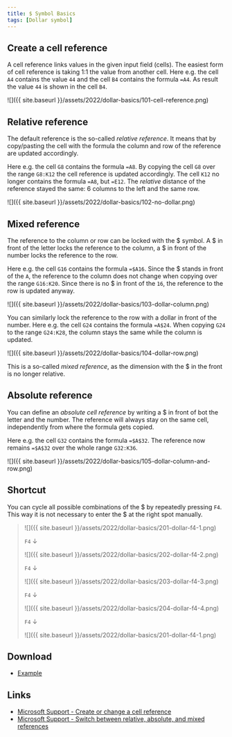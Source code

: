 ```yaml
---
title: $ Symbol Basics
tags: [Dollar symbol]
---
```


## Create a cell reference

A cell reference links values in the given input field (cells).
The easiest form of cell reference is taking 1:1 the value from another cell.
Here e.g. the cell  `A4` contains the value `44` and the cell `B4` contains the formula `=A4`.
As result the value `44` is shown in the cell `B4`. 

![]({{ site.baseurl }}/assets/2022/dollar-basics/101-cell-reference.png)

## Relative reference

The default reference is the so-called *relative reference*.
It means that by copy/pasting the cell with the formula the column and row of the reference are updated accordingly. 

Here e.g. the cell `G8` contains the formula `=A8`.
By copying the cell `G8` over the range `G8:K12` the cell reference is updated accordingly.
The cell `K12` no longer contains the formula `=A8`, but `=E12`.
The *relative* distance of the reference stayed the same: 6 columns to the left and the same row. 

![]({{ site.baseurl }}/assets/2022/dollar-basics/102-no-dollar.png)

## Mixed reference

The reference to the column or row can be locked with the $ symbol.
A $ in front of the letter locks the reference to the column, a $ in front of the number locks the reference to the row.

Here e.g. the cell `G16` contains the formula `=$A16`.
Since the $ stands in front of the `A`, the reference to the column does not change when copying over the range `G16:K20`.
Since there is no $ in front of the `16`, the reference to the row is updated anyway.  

![]({{ site.baseurl }}/assets/2022/dollar-basics/103-dollar-column.png)

You can similarly lock the reference to the row with a dollar in front of the number.
Here e.g. the cell `G24` contains the formula `=A$24`.
When copying `G24` to the range `G24:K28`, the column stays the same while the column is updated.
 
![]({{ site.baseurl }}/assets/2022/dollar-basics/104-dollar-row.png)

This is a so-called *mixed reference*, as the dimension with the $ in the front is no longer relative.

## Absolute reference

You can define an *absolute cell reference* by writing a $ in front of bot the letter and the number.
The reference will always stay on the same cell, independently from where the formula gets copied.

Here e.g. the cell `G32` contains the formula `=$A$32`.
The reference now remains `=$A$32` over the whole range `G32:K36`.

![]({{ site.baseurl }}/assets/2022/dollar-basics/105-dollar-column-and-row.png)

## Shortcut

You can cycle all possible combinations of the $ by repeatedly pressing `F4`.
This way it is not necessary to enter the $ at the right spot manually.

> ![]({{ site.baseurl }}/assets/2022/dollar-basics/201-dollar-f4-1.png)
>
> `F4` ↓
>
> ![]({{ site.baseurl }}/assets/2022/dollar-basics/202-dollar-f4-2.png)
>
> `F4` ↓
>
> ![]({{ site.baseurl }}/assets/2022/dollar-basics/203-dollar-f4-3.png)
>
> `F4` ↓
>
> ![]({{ site.baseurl }}/assets/2022/dollar-basics/204-dollar-f4-4.png)
>
> `F4` ↓
>
> ![]({{ site.baseurl }}/assets/2022/dollar-basics/201-dollar-f4-1.png)

## Download

- [Example](/assets/2022/dollar-basics/01-dollar-basics-example-en.xlsx)

## Links

- [Microsoft Support - Create or change a cell reference](https://support.microsoft.com/en-us/office/create-or-change-a-cell-reference-c7b8b95d-c594-4488-947e-c835903cebaa)
- [Microsoft Support - Switch between relative, absolute, and mixed references](https://support.microsoft.com/en-us/office/switch-between-relative-absolute-and-mixed-references-dfec08cd-ae65-4f56-839e-5f0d8d0baca9)
